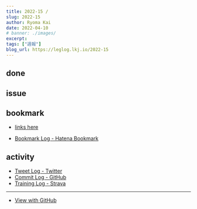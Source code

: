 ```yaml
---
title: 2022-15 / 
slug: 2022-15
author: Ryoma Kai
date: 2022-04-10
# banner: ./images/
excerpt: 
tags: ["週報"]
blog_url: https://leglog.lkj.io/2022-15
---
```


<!--greeting here-->

## done

### 

## issue

### 

## bookmark

- [links here]()


- [Bookmark Log - Hatena Bookmark](https://b.hatena.ne.jp/Ryo_K/bookmark)

## activity

<Tweet tweetLink="" />
<Instagram instagramId="" />
<YouTube youTubeId="" />

- [Tweet Log - Twitter](https://twitter.com/search?q=(from%3Alegnoh)%20until%3A2022-04-10%20since%3A2022-04-04%20-filter%3Areplies&src=typed_query)
- [Commit Log - GitHub](https://github.com/legnoh?tab=overview&from=2022-04-04&to=2022-04-10)
- [Training Log - Strava](https://www.strava.com/athletes/47349424/training/log)

----

- [View with GitHub](https://github.com/legnoh/leglog/blob/master/content/posts/202x/2022/15/index.md)
